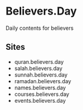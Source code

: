 # Believers.Day

Daily contents for believers

## Sites

- quran.believers.day
- salah.believers.day
- sunnah.believers.day
- ramadan.believers.day
- names.believers.day
- courses.believers.day
- events.believers.day
